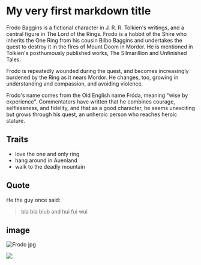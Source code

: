 # My very first markdown title
Frodo Baggins is a fictional character in J. R. R. Tolkien's writings, and a central figure in The Lord of the Rings. Frodo is a hobbit of the Shire who inherits the One Ring from his cousin Bilbo Baggins and undertakes the quest to destroy it in the fires of Mount Doom in Mordor. He is mentioned in Tolkien's posthumously published works, The Silmarillion and Unfinished Tales.

Frodo is repeatedly wounded during the quest, and becomes increasingly burdened by the Ring as it nears Mordor. He changes, too, growing in understanding and compassion, and avoiding violence.

Frodo's name comes from the Old English name Fróda, meaning "wise by experience". Commentators have written that he combines courage, selflessness, and fidelity, and that as a good character, he seems unexciting but grows through his quest, an unheroic person who reaches heroic stature. 
## Traits
* love the one and only ring
* hang around in Auenland
* walk to the deadly mountain

## Quote
He the guy once said:
> bla bla blub and 
> hui fui wui

## image
![Frodo jpg](https://upload.wikimedia.org/wikipedia/en/c/ca/BakshiFrodo.JPG)


<img src="https://upload.wikimedia.org/wikipedia/en/c/ca/BakshiFrodo.JPG"/>
